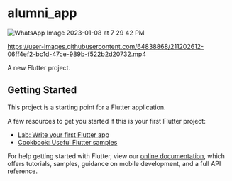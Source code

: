 # alumni_app
![WhatsApp Image 2023-01-08 at 7 29 42 PM](https://user-images.githubusercontent.com/64838868/211201943-224d82cb-a433-45a0-a30e-830b7a35f9bd.jpeg)


https://user-images.githubusercontent.com/64838868/211202612-06ff4ef2-bc1d-47ce-989b-f522b2d20732.mp4




A new Flutter project.

## Getting Started

This project is a starting point for a Flutter application.

A few resources to get you started if this is your first Flutter project:

- [Lab: Write your first Flutter app](https://flutter.dev/docs/get-started/codelab)
- [Cookbook: Useful Flutter samples](https://flutter.dev/docs/cookbook)

For help getting started with Flutter, view our
[online documentation](https://flutter.dev/docs), which offers tutorials,
samples, guidance on mobile development, and a full API reference.
